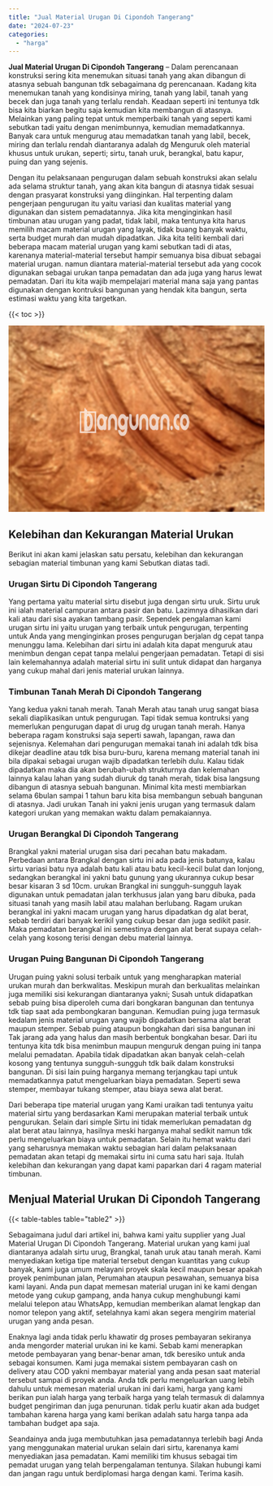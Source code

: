 ```yaml
---
title: "Jual Material Urugan Di Cipondoh Tangerang"
date: "2024-07-23"
categories: 
  - "harga"
---
```


**Jual Material Urugan Di Cipondoh Tangerang** – Dalam perencanaan konstruksi sering kita menemukan situasi tanah yang akan dibangun di atasnya sebuah bangunan tdk sebagaimana dg perencanaan. Kadang kita menemukan tanah yang kondisinya miring, tanah yang labil, tanah yang becek dan juga tanah yang terlalu rendah. Keadaan seperti ini tentunya tdk bisa kita biarkan begitu saja kemudian kita membangun di atasnya. Melainkan yang paling tepat untuk memperbaiki tanah yang seperti kami sebutkan tadi yaitu dengan menimbunnya, kemudian memadatkannya. Banyak cara untuk mengurug atau memadatkan tanah yang labil, becek, miring dan terlalu rendah diantaranya adalah dg Menguruk oleh material khusus untuk urukan, seperti; sirtu, tanah uruk, berangkal, batu kapur, puing dan yang sejenis.

Dengan itu pelaksanaan pengurugan dalam sebuah konstruksi akan selalu ada selama struktur tanah, yang akan kita bangun di atasnya tidak sesuai dengan prasyarat konstruksi yang diinginkan. Hal terpenting dalam pengerjaan pengurugan itu yaitu variasi dan kualitas material yang digunakan dan sistem pemadatannya. Jika kita menginginkan hasil timbunan atau urugan yang padat, tidak labil, maka tentunya kita harus memilih macam material urugan yang layak, tidak buang banyak waktu, serta budget murah dan mudah dipadatkan. Jika kita teliti kembali dari beberapa macam material urugan yang kami sebutkan tadi di atas, karenanya material-material tersebut hampir semuanya bisa dibuat sebagai material urugan. namun diantara material-material tersebut ada yang cocok digunakan sebagai urukan tanpa pemadatan dan ada juga yang harus lewat pemadatan. Dari itu kita wajib mempelajari material mana saja yang pantas digunakan dengan kontruksi bangunan yang hendak kita bangun, serta estimasi waktu yang kita targetkan.

{{< toc >}}

![Jual Material Urugan Di Cipondoh Tangerang](/images/jual-urugan-30.png)

## Kelebihan dan Kekurangan Material Urukan

Berikut ini akan kami jelaskan satu persatu, kelebihan dan kekurangan sebagian material timbunan yang kami Sebutkan diatas tadi.

### Urugan Sirtu Di Cipondoh Tangerang

Yang pertama yaitu material sirtu disebut juga dengan sirtu uruk. Sirtu uruk ini ialah material campuran antara pasir dan batu. Lazimnya dihasilkan dari kali atau dari sisa ayakan tambang pasir. Sependek pengalaman kami urugan sirtu ini yaitu urugan yang terbaik untuk pengurugan, terpenting untuk Anda yang menginginkan proses pengurugan berjalan dg cepat tanpa menunggu lama. Kelebihan dari sirtu ini adalah kita dapat menguruk atau menimbun dengan cepat tanpa melalui pengerjaan pemadatan. Tetapi di sisi lain kelemahannya adalah material sirtu ini sulit untuk didapat dan harganya yang cukup mahal dari jenis material urukan lainnya.

### Timbunan Tanah Merah Di Cipondoh Tangerang

Yang kedua yakni tanah merah. Tanah Merah atau tanah urug sangat biasa sekali diaplikasikan untuk pengurugan. Tapi tidak semua kontruksi yang memerlukan pengurugan dapat di urug dg urugan tanah merah. Hanya beberapa ragam konstruksi saja seperti sawah, lapangan, rawa dan sejenisnya. Kelemahan dari pengurugan memakai tanah ini adalah tdk bisa dikejar deadline atau tdk bisa buru-buru, karena memang material tanah ini bila dipakai sebagai urugan wajib dipadatkan terlebih dulu. Kalau tidak dipadatkan maka dia akan berubah-ubah strukturnya dan kelemahan lainnya kalau lahan yang sudah diuruk dg tanah merah, tidak bisa langsung dibangun di atasnya sebuah bangunan. Minimal kita mesti membiarkan selama 6bulan sampai 1 tahun baru kita bisa membangun sebuah bangunan di atasnya. Jadi urukan Tanah ini yakni jenis urugan yang termasuk dalam kategori urukan yang memakan waktu dalam pemakaiannya.

### Urugan Berangkal Di Cipondoh Tangerang

Brangkal yakni material urugan sisa dari pecahan batu makadam. Perbedaan antara Brangkal dengan sirtu ini ada pada jenis batunya, kalau sirtu variasi batu nya adalah batu kali atau batu kecil-kecil bulat dan lonjong, sedangkan berangkal ini yakni batu gunung yang ukurannya cukup besar besar kisaran 3 sd 10cm. urukan Brangkal ini sungguh-sungguh layak digunakan untuk pemadatan jalan terkhusus jalan yang baru dibuka, pada situasi tanah yang masih labil atau malahan berlubang. Ragam urukan berangkal ini yakni macam urugan yang harus dipadatkan dg alat berat, sebab terdiri dari banyak kerikil yang cukup besar dan juga sedikit pasir. Maka pemadatan berangkal ini semestinya dengan alat berat supaya celah-celah yang kosong terisi dengan debu material lainnya.

### Urugan Puing Bangunan Di Cipondoh Tangerang

Urugan puing yakni solusi terbaik untuk yang mengharapkan material urukan murah dan berkwalitas. Meskipun murah dan berkualitas melainkan juga memiliki sisi kekurangan diantaranya yakni; Susah untuk didapatkan sebab puing bisa diperoleh cuma dari bongkaran bangunan dan tentunya tdk tiap saat ada pembongkaran bangunan. Kemudian puing juga termasuk kedalam jenis material urugan yang wajib dipadatkan bersama alat berat maupun stemper. Sebab puing ataupun bongkahan dari sisa bangunan ini Tak jarang ada yang halus dan masih berbentuk bongkahan besar. Dari itu tentunya kita tdk bisa menimbun maupun menguruk dengan puing ini tanpa melalui pemadatan. Apabila tidak dipadatkan akan banyak celah-celah kosong yang tentunya sungguh-sungguh tdk baik dalam konstruksi bangunan. Di sisi lain puing harganya memang terjangkau tapi untuk memadatkannya patut mengeluarkan biaya pemadatan. Seperti sewa stemper, membayar tukang stemper, atau biaya sewa alat berat.

Dari beberapa tipe material urugan yang Kami uraikan tadi tentunya yaitu material sirtu yang berdasarkan Kami merupakan material terbaik untuk pengurukan. Selain dari simple Sirtu ini tidak memerlukan pemadatan dg alat berat atau lainnya, hasilnya meski harganya mahal sedikit namun tdk perlu mengeluarkan biaya untuk pemadatan. Selain itu hemat waktu dari yang seharusnya memakan waktu sebagian hari dalam pelaksanaan pemadatan akan tetapi dg memakai sirtu ini cuma satu hari saja. Itulah kelebihan dan kekurangan yang dapat kami paparkan dari 4 ragam material timbunan.

## Menjual Material Urukan Di Cipondoh Tangerang

{{< table-tables table="table2" >}}

Sebagaimana judul dari artikel ini, bahwa kami yaitu supplier yang Jual Material Urugan Di Cipondoh Tangerang. Material urukan yang kami jual diantaranya adalah sirtu urug, Brangkal, tanah uruk atau tanah merah. Kami menyediakan ketiga tipe material tersebut dengan kuantitas yang cukup banyak, kami juga umum melayani proyek skala kecil maupun besar apakah proyek penimbunan jalan, Perumahan ataupun pesawahan, semuanya bisa kami layani. Anda pun dapat memesan material urugan ini ke kami dengan metode yang cukup gampang, anda hanya cukup menghubungi kami melalui telepon atau WhatsApp, kemudian memberikan alamat lengkap dan nomor telepon yang aktif, setelahnya kami akan segera mengirim material urugan yang anda pesan.

Enaknya lagi anda tidak perlu khawatir dg proses pembayaran sekiranya anda mengorder material urukan ini ke kami. Sebab kami menerapkan metode pembayaran yang benar-benar aman, tdk beresiko untuk anda sebagai konsumen. Kami juga memakai sistem pembayaran cash on delivery atau COD yakni membayar material yang anda pesan saat material tersebut sampai di proyek anda. Anda tdk perlu mengeluarkan uang lebih dahulu untuk memesan material urukan ini dari kami, harga yang kami berikan pun ialah harga yang terbaik harga yang telah termasuk di dalamnya budget pengiriman dan juga penurunan. tidak perlu kuatir akan ada budget tambahan karena harga yang kami berikan adalah satu harga tanpa ada tambahan budget apa saja.

Seandainya anda juga membutuhkan jasa pemadatannya terlebih bagi Anda yang menggunakan material urukan selain dari sirtu, karenanya kami menyediakan jasa pemadatan. Kami memiliki tim khusus sebagai tim pemadat urugan yang telah berpengalaman tentunya. Silakan hubungi kami dan jangan ragu untuk berdiplomasi harga dengan kami. Terima kasih.
